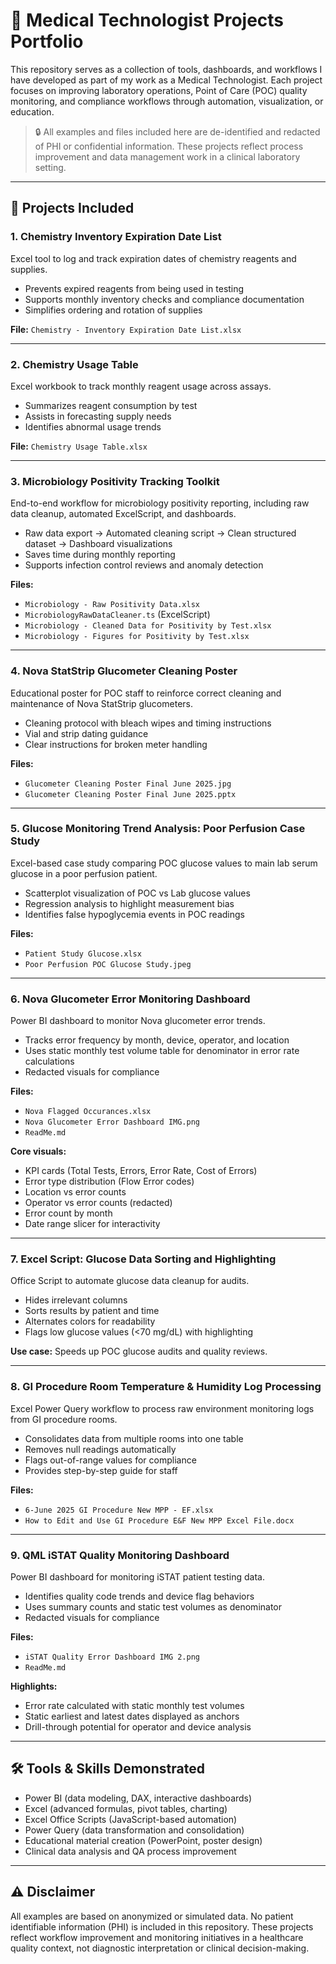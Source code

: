 # 🧪 Medical Technologist Projects Portfolio

This repository serves as a collection of tools, dashboards, and workflows I have developed as part of my work as a Medical Technologist. Each project focuses on improving laboratory operations, Point of Care (POC) quality monitoring, and compliance workflows through automation, visualization, or education.

> 🔒 All examples and files included here are de-identified and redacted of PHI or confidential information. These projects reflect process improvement and data management work in a clinical laboratory setting.

---

## 📂 Projects Included

### 1. Chemistry Inventory Expiration Date List
Excel tool to log and track expiration dates of chemistry reagents and supplies.  
- Prevents expired reagents from being used in testing  
- Supports monthly inventory checks and compliance documentation  
- Simplifies ordering and rotation of supplies  

**File:** `Chemistry - Inventory Expiration Date List.xlsx`

---

### 2. Chemistry Usage Table
Excel workbook to track monthly reagent usage across assays.  
- Summarizes reagent consumption by test  
- Assists in forecasting supply needs  
- Identifies abnormal usage trends  

**File:** `Chemistry Usage Table.xlsx`

---

### 3. Microbiology Positivity Tracking Toolkit
End-to-end workflow for microbiology positivity reporting, including raw data cleanup, automated ExcelScript, and dashboards.  
- Raw data export → Automated cleaning script → Clean structured dataset → Dashboard visualizations  
- Saves time during monthly reporting  
- Supports infection control reviews and anomaly detection  

**Files:**  
- `Microbiology - Raw Positivity Data.xlsx`  
- `MicrobiologyRawDataCleaner.ts` (ExcelScript)  
- `Microbiology - Cleaned Data for Positivity by Test.xlsx`  
- `Microbiology - Figures for Positivity by Test.xlsx`  

---

### 4. Nova StatStrip Glucometer Cleaning Poster
Educational poster for POC staff to reinforce correct cleaning and maintenance of Nova StatStrip glucometers.  
- Cleaning protocol with bleach wipes and timing instructions  
- Vial and strip dating guidance  
- Clear instructions for broken meter handling  

**Files:**  
- `Glucometer Cleaning Poster Final June 2025.jpg`  
- `Glucometer Cleaning Poster Final June 2025.pptx`  

---

### 5. Glucose Monitoring Trend Analysis: Poor Perfusion Case Study
Excel-based case study comparing POC glucose values to main lab serum glucose in a poor perfusion patient.  
- Scatterplot visualization of POC vs Lab glucose values  
- Regression analysis to highlight measurement bias  
- Identifies false hypoglycemia events in POC readings  

**Files:**  
- `Patient Study Glucose.xlsx`  
- `Poor Perfusion POC Glucose Study.jpeg`  

---

### 6. Nova Glucometer Error Monitoring Dashboard
Power BI dashboard to monitor Nova glucometer error trends.  
- Tracks error frequency by month, device, operator, and location  
- Uses static monthly test volume table for denominator in error rate calculations  
- Redacted visuals for compliance  

**Files:**  
- `Nova Flagged Occurances.xlsx`  
- `Nova Glucometer Error Dashboard IMG.png`  
- `ReadMe.md`  

**Core visuals:**  
- KPI cards (Total Tests, Errors, Error Rate, Cost of Errors)  
- Error type distribution (Flow Error codes)  
- Location vs error counts  
- Operator vs error counts (redacted)  
- Error count by month  
- Date range slicer for interactivity  

---

### 7. Excel Script: Glucose Data Sorting and Highlighting
Office Script to automate glucose data cleanup for audits.  
- Hides irrelevant columns  
- Sorts results by patient and time  
- Alternates colors for readability  
- Flags low glucose values (<70 mg/dL) with highlighting  

**Use case:** Speeds up POC glucose audits and quality reviews.  

---

### 8. GI Procedure Room Temperature & Humidity Log Processing
Excel Power Query workflow to process raw environment monitoring logs from GI procedure rooms.  
- Consolidates data from multiple rooms into one table  
- Removes null readings automatically  
- Flags out-of-range values for compliance  
- Provides step-by-step guide for staff  

**Files:**  
- `6-June 2025 GI Procedure New MPP - EF.xlsx`  
- `How to Edit and Use GI Procedure E&F New MPP Excel File.docx`  

---

### 9. QML iSTAT Quality Monitoring Dashboard
Power BI dashboard for monitoring iSTAT patient testing data.  
- Identifies quality code trends and device flag behaviors  
- Uses summary counts and static test volumes as denominator  
- Redacted visuals for compliance  

**Files:**  
- `iSTAT Quality Error Dashboard IMG 2.png`  
- `ReadMe.md`  

**Highlights:**  
- Error rate calculated with static monthly test volumes  
- Static earliest and latest dates displayed as anchors  
- Drill-through potential for operator and device analysis  

---

## 🛠 Tools & Skills Demonstrated
- Power BI (data modeling, DAX, interactive dashboards)  
- Excel (advanced formulas, pivot tables, charting)  
- Excel Office Scripts (JavaScript-based automation)  
- Power Query (data transformation and consolidation)  
- Educational material creation (PowerPoint, poster design)  
- Clinical data analysis and QA process improvement  

---

## ⚠️ Disclaimer
All examples are based on anonymized or simulated data. No patient identifiable information (PHI) is included in this repository. These projects reflect workflow improvement and monitoring initiatives in a healthcare quality context, not diagnostic interpretation or clinical decision-making.

